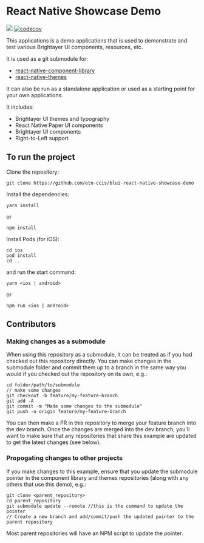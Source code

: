 # React Native Showcase Demo

[![](https://img.shields.io/circleci/project/github/etn-ccis/blui-react-native-showcase-demo/master.svg?style=flat)](https://circleci.com/gh/etn-ccis/blui-react-native-showcase-demo/tree/master) [![codecov](https://codecov.io/gh/etn-ccis/blui-react-native-showcase-demo/branch/master/graph/badge.svg?token=6KBS9UWAXP)](https://codecov.io/gh/etn-ccis/blui-react-native-showcase-demo)

This applications is a demo applications that is used to demonstrate and test various Brightayer UI components, resources, etc.

It is used as a git submodule for:

-   [react-native-component-library](https://github.com/etn-ccis/blui-react-native-component-library)
-   [react-native-themes](https://github.com/etn-ccis/blui-react-native-themes)

It can also be run as a standalone application or used as a starting point for your own applications.

It includes:

-   Brightayer UI themes and typography
-   React Native Paper UI components
-   Brightayer UI components
-   Right-to-Left support

## To run the project

Clone the repository:

```
git clone https://github.com/etn-ccis/blui-react-native-showcase-demo
```

Install the dependencies:

```
yarn install
```

or

```
npm install
```

Install Pods (for iOS):
```
cd ios
pod install
cd ..
```

and run the start command:

```
yarn <ios | android>
```

or

```
npm run <ios | android>
```

## Contributors

### Making changes as a submodule

When using this repository as a submodule, it can be treated as if you had checked out this repository directly. You can make changes in the submodule folder and commit them up to a branch in the same way you would if you checked out the repository on its own, e.g.:

```
cd folder/path/to/submodule
// make some changes
git checkout -b feature/my-feature-branch
git add -A
git commit -m "Made some changes to the submodule"
git push -u origin feature/my-feature-branch
```

You can then make a PR in this repository to merge your feature branch into the dev branch. Once the changes are merged into the dev branch, you'll want to make sure that any repositories that share this example are updated to get the latest changes (see below).

### Propogating changes to other projects

If you make changes to this example, ensure that you update the submodule pointer in the component library and themes repositories (along with any others that use this demo), e.g.:

```
git clone <parent_repository>
cd parent_repository
git submodule update --remote //this is the command to update the pointer
// Create a new branch and add/commit/push the updated pointer to the parent repository
```

Most parent repositories will have an NPM script to update the pointer.
